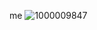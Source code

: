 me
![1000009847](https://github.com/user-attachments/assets/6b5c50c8-a354-4d23-a9a1-74888f2f7834)


